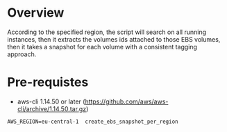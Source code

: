 # Overview

According to the specified region, the script will search on all running instances, then it extracts the volumes ids attached to those EBS volumes, then it takes a snapshot for each volume with a consistent tagging approach.  
# Pre-requistes

- aws-cli 1.14.50 or later (https://github.com/aws/aws-cli/archive/1.14.50.tar.gz)


```
AWS_REGION=eu-central-1  create_ebs_snapshot_per_region
```

